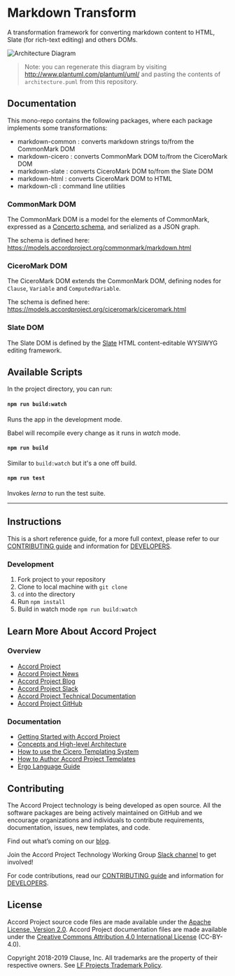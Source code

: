 # Markdown Transform

A transformation framework for converting markdown content to HTML, Slate (for rich-text editing) and others DOMs.

![Architecture Diagram](http://www.plantuml.com/plantuml/png/bP0nJyCm48Lt_ugdxabsX50b61Ye6CfMTR3iQ-BMiIFxeXGX_ZkDMvgeBWEROx_Sk-zRHfQ1-zOAqKbra3LXqSfmq7vmXR9cWIy1R3eP8ct5zzsKRrllBi7LvHPh3iRLMpmMVLSyOVESKkCpNjvNQPJpJ0YcRXX-boU0XhcB3rNLUaqsbb8f7tGN_9uKbpxKrRbwtAJwNQTi-0H3JcCSVrEIxoU0wrKVAO8Rma3M5ffsnf4MmDGobYAv291E8tuwbiUfxPuTeoZuP2T3dEIaq1nzy_gnUfj9p3APm2dn7u7fboHmEjugpA6YbKo9wTgQCQt7p5-hpXw1yuU9a0u9EnZL54n71cd3Fin8Xc4eK_i-ZW2pBSNoTEvR-mC0)

> Note: you can regenerate this diagram by visiting http://www.plantuml.com/plantuml/uml/ and pasting the contents of `architecture.puml` from this repository.

## Documentation

This mono-repo contains the following packages, where each package implements some transformations:

* markdown-common : converts markdown strings to/from the CommonMark DOM
* markdown-cicero : converts CommonMark DOM to/from the CiceroMark DOM
* markdown-slate : converts CiceroMark DOM to/from the Slate DOM
* markdown-html : converts CiceroMark DOM to HTML
* markdown-cli : command line utilities

###  CommonMark DOM

The CommonMark DOM is a model for the elements of CommonMark, expressed as a [Concerto schema](https://github.com/accordproject/concerto), and serialized as a JSON graph.

The schema is defined here: https://models.accordproject.org/commonmark/markdown.html

###  CiceroMark DOM

The CiceroMark DOM extends the CommonMark DOM, defining nodes for `Clause`, `Variable` and `ComputedVariable`.

The schema is defined here: https://models.accordproject.org/ciceromark/ciceromark.html

###  Slate DOM

The Slate DOM is defined by the [Slate](https://www.slatejs.org) HTML content-editable WYSIWYG editing framework.

## Available Scripts

In the project directory, you can run:

#### `npm run build:watch`

Runs the app in the development mode.<br>

Babel will recompile every change as it runs in _watch_ mode.

#### `npm run build`

Similar to `build:watch` but it's a one off build.

#### `npm run test`

Invokes _lerna_ to run the test suite.

---

## Instructions

This is a short reference guide, for a more full context, please refer to our [CONTRIBUTING guide][contributing] and information for [DEVELOPERS][developers].

### Development

1. Fork project to your repository
2. Clone to local machine with `git clone`
3. `cd` into the directory
4. Run `npm install`
5. Build in watch mode `npm run build:watch`

## Learn More About Accord Project

### Overview

- [Accord Project][apmain]
- [Accord Project News][apnews]
- [Accord Project Blog][apblog]
- [Accord Project Slack][apslack]
- [Accord Project Technical Documentation][apdoc]
- [Accord Project GitHub][apgit]

### Documentation

- [Getting Started with Accord Project][docwelcome]
- [Concepts and High-level Architecture][dochighlevel]
- [How to use the Cicero Templating System][doccicero]
- [How to Author Accord Project Templates][docstudio]
- [Ergo Language Guide][docergo]

## Contributing

The Accord Project technology is being developed as open source. All the software packages are being actively maintained on GitHub and we encourage organizations and individuals to contribute requirements, documentation, issues, new templates, and code.

Find out what’s coming on our [blog][apblog].

Join the Accord Project Technology Working Group [Slack channel][apslack] to get involved!

For code contributions, read our [CONTRIBUTING guide][contributing] and information for [DEVELOPERS][developers].

## License <a name="license"></a>

Accord Project source code files are made available under the [Apache License, Version 2.0][apache].
Accord Project documentation files are made available under the [Creative Commons Attribution 4.0 International License][creativecommons] (CC-BY-4.0).

Copyright 2018-2019 Clause, Inc. All trademarks are the property of their respective owners. See [LF Projects Trademark Policy](https://lfprojects.org/policies/trademark-policy/).

[cicero]: https://github.com/accordproject/cicero
[markdown]: https://github.com/accordproject/markdown-editor
[linuxfound]: https://www.linuxfoundation.org
[charter]: https://github.com/accordproject/markdown-transform/blob/master/CHARTER.md
[apmain]: https://accordproject.org/
[apworkgroup]: https://calendar.google.com/calendar/event?action=TEMPLATE&tmeid=MjZvYzIzZHVrYnI1aDVzbjZnMHJqYmtwaGlfMjAxNzExMTVUMjEwMDAwWiBkYW5AY2xhdXNlLmlv&tmsrc=dan%40clause.io
[apblog]: https://medium.com/@accordhq
[apnews]: https://www.accordproject.org/news/
[apgit]: https://github.com/accordproject/
[apdoc]: https://docs.accordproject.org/
[apslack]: https://accord-project-slack-signup.herokuapp.com
[docspec]: https://docs.accordproject.org/docs/spec-overview.html
[docwelcome]: https://docs.accordproject.org/docs/accordproject.html
[dochighlevel]: https://docs.accordproject.org/docs/spec-concepts.html
[docergo]: https://docs.accordproject.org/docs/logic-ergo.html
[docstart]: https://docs.accordproject.org/docs/accordproject.html
[doccicero]: https://docs.accordproject.org/docs/basic-use.html
[docstudio]: https://docs.accordproject.org/docs/advanced-latedelivery.html
[contributing]: https://github.com/accordproject/markdown-transform/blob/master/CONTRIBUTING.md
[developers]: https://github.com/accordproject/markdown-transform/blob/master/DEVELOPERS.md
[apache]: https://github.com/accordproject/markdown-transform/blob/master/LICENSE
[creativecommons]: http://creativecommons.org/licenses/by/4.0/
